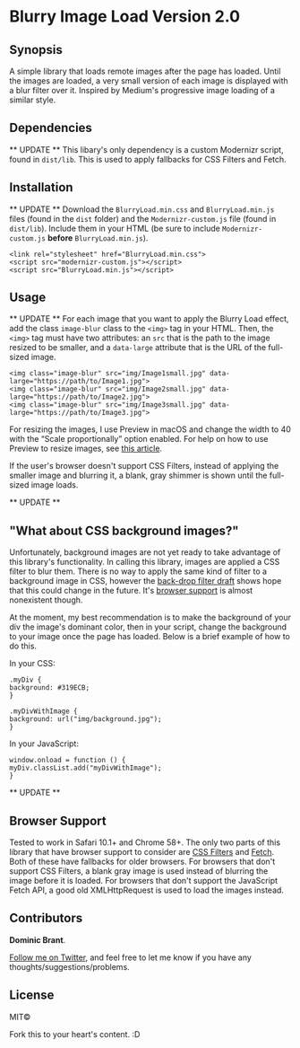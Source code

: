 # Blurry Image Load Version 2.0

## Synopsis

A simple library that loads remote images after the page has loaded. Until the images are loaded, a very small version of each image is displayed with a blur filter over it. Inspired by Medium's progressive image loading of a similar style.

## Dependencies

** UPDATE **
This libary's only dependency is a custom Modernizr script, found in `dist/lib`. This is used to apply fallbacks for CSS Filters and Fetch.

## Installation

** UPDATE **
Download the `BlurryLoad.min.css` and `BlurryLoad.min.js` files (found in the `dist` folder) and the `Modernizr-custom.js` file (found in `dist/lib`). Include them in your HTML (be sure to include `Modernizr-custom.js` **before** `BlurryLoad.min.js`).

```
<link rel="stylesheet" href="BlurryLoad.min.css">
<script src="modernizr-custom.js"></script>
<script src="BlurryLoad.min.js"></script>
```

## Usage

** UPDATE **
For each image that you want to apply the Blurry Load effect, add the class `image-blur` class to the `<img>` tag in your HTML. Then, the `<img>` tag must have two attributes: an `src` that is the path to the image resized to be smaller, and a `data-large` attribute that is the URL of the full-sized image.

```
<img class="image-blur" src="img/Image1small.jpg" data-large="https://path/to/Image1.jpg">
<img class="image-blur" src="img/Image2small.jpg" data-large="https://path/to/Image2.jpg">
<img class="image-blur" src="img/Image3small.jpg" data-large="https://path/to/Image3.jpg">
```

For resizing the images, I use Preview in macOS and change the width to 40 with the “Scale proportionally” option enabled. For help on how to use Preview to resize images, see [this article](https://support.apple.com/kb/PH5936?locale=en_US).

If the user's browser doesn't support CSS Filters, instead of applying the smaller image and blurring it, a blank, gray shimmer is shown until the full-sized image loads.

** UPDATE **

## "What about CSS background images?"

Unfortunately, background images are not yet ready to take advantage of this library's functionality. In calling this library, images are applied a CSS filter to blur them. There is no way to apply the same kind of filter to a background image in CSS, however the [back-drop filter draft](https://drafts.fxtf.org/filter-effects-2/#BackdropFilterProperty) shows hope that this could change in the future. It's [browser support](http://caniuse.com/#feat=css-backdrop-filter) is almost nonexistent though.

At the moment, my best recommendation is to make the background of your div the image's dominant color, then in your script, change the background to your image once the page has loaded. Below is a brief example of how to do this.

In your CSS:

```
.myDiv {
background: #319ECB;
}

.myDivWithImage {
background: url("img/background.jpg");
}
```

In your JavaScript:

```
window.onload = function () {
myDiv.classList.add("myDivWithImage");
}
```

** UPDATE **

## Browser Support

Tested to work in Safari 10.1+ and Chrome 58+. The only two parts of this library that have browser support to consider are [CSS Filters](http://caniuse.com/#feat=css-filters) and [Fetch](http://caniuse.com/#feat=fetch). Both of these have fallbacks for older browsers. For browsers that don't support CSS Filters, a blank gray image is used instead of blurring the image before it is loaded. For browsers that don't support the JavaScript Fetch API, a good old XMLHttpRequest is used to load the images instead.

## Contributors

**Dominic Brant**.

[Follow me on Twitter](https://twitter.com/dombrant), and feel free to let me know if you have any thoughts/suggestions/problems.

## License

MIT©

Fork this to your heart's content. :D
